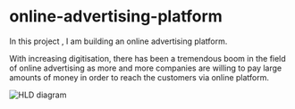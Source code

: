 # online-advertising-platform
In this project , I am building an online advertising platform.

With increasing digitisation, there has been a tremendous boom in the field of online advertising as 
more and more companies are willing to pay large amounts of money in order to reach the customers via 
online platform. 

![HLD  diagram]("high-level-design.png")
